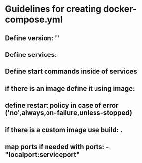 # Guidelines for creating docker-compose.yml

## Define version: ''

## Define services:

## Define start commands inside of services

## if there is an image define it using image:

## define restart policy in case of error ('no',always,on-failure,unless-stopped)

## if there is a custom image use build: .

## map ports if needed with ports: - "localport:serviceport"

